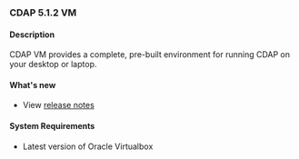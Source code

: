### CDAP 5.1.2 VM

#### Description

  CDAP VM provides a complete, pre-built environment for running CDAP on your desktop or laptop.

#### What's new

* View [release notes](https://docs.cask.co/cdap/5.1.2/en/reference-manual/release-notes.html#release-5-1-2)

#### System Requirements

* Latest version of Oracle Virtualbox